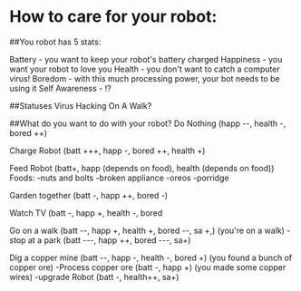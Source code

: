 # How to care for your robot:

##You robot has 5 stats:

Battery - you want to keep your robot's battery charged
Happiness - you want your robot to love you
Health - you don't want to catch a computer virus!
Boredom - with this much processing power, your bot needs to be using it
Self Awareness - !?

##Statuses
Virus
Hacking
On A Walk?


##What do you want to do with your robot?
Do Nothing (happ --, health -, bored ++)

Charge Robot (batt +++, happ -, bored ++, health +)

Feed Robot (batt+, happ (depends on food), health (depends on food))
	Foods:
	-nuts and bolts
	-broken appliance
	-oreos
	-porridge

Garden together (batt -, happ ++, bored -)

Watch TV (batt -, happ +, health -, bored 




Go on a walk (batt --, happ +, health +, bored --, sa +,) (you're on a walk)
	-stop at a park (batt ---, happ ++, bored ---, sa+)


Dig a copper mine (batt --, happ -, health -, bored +) (you found a bunch of copper ore)
	-Process copper ore (batt -, happ +) (you made some copper wires)
		-upgrade Robot (batt -, health++, sa+)

